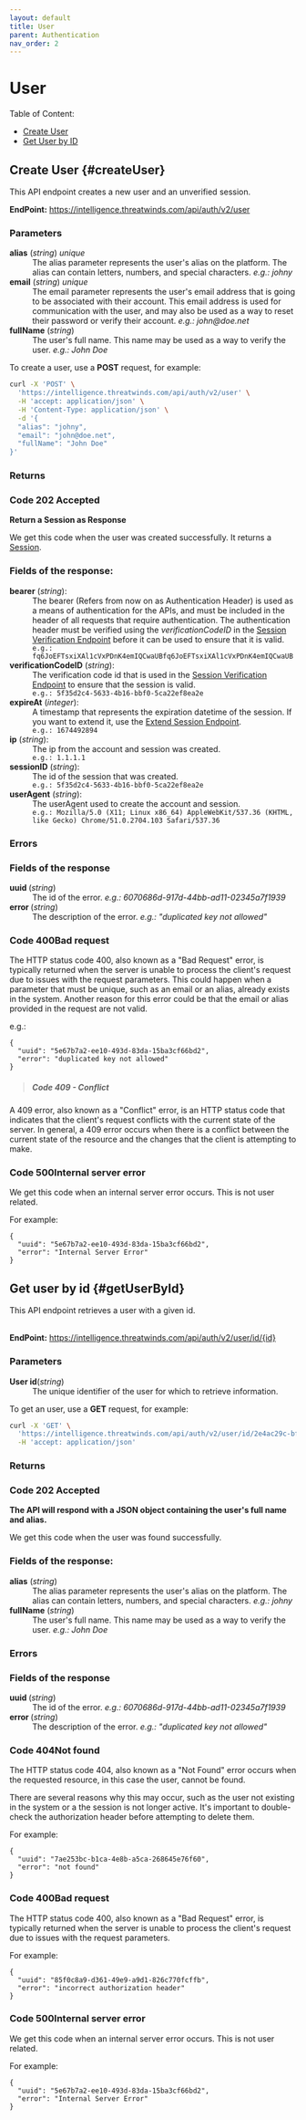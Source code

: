 ```yaml
---
layout: default
title: User
parent: Authentication
nav_order: 2
---
```


# User

<nav>
Table of Content:
  <ul>
    <li><a href="#createUser">Create User</a></li>
    <li><a href="#getUserById">Get User by ID</a></li>
    </ul>
</nav>

## Create User {#createUser}
This API endpoint creates a new user and an unverified session.

**EndPoint:** https://intelligence.threatwinds.com/api/auth/v2/user

### Parameters

<tl>
  <tr>
    <td><b>alias</b> (<i>string</i>) <i>unique</i></td>
    <dd>The alias parameter represents the user's alias on the platform. The alias can contain letters, numbers, and special characters. <i>e.g.: johny</i></dd>
  </tr>
  <tr>
    <td><b>email</b> (<i>string</i>) <i>unique</i></td>
    <dd>The email parameter represents the user's email address that is going to be associated with their account. This email address is used for communication with the user, and may also be used as a way to reset their password or verify their account. <i>e.g.: john@doe.net</i></dd>
  </tr>
  <tr>
    <td><b>fullName</b> (<i>string</i>)</td>
    <dd>The user's full name. This name may be used as a way to verify the user. <i>e.g.: John Doe</i></dd>
  </tr>
</tl>


To create a user, use a <b class="label label-green">POST</b> request, for example:

```bash
curl -X 'POST' \
  'https://intelligence.threatwinds.com/api/auth/v2/user' \
  -H 'accept: application/json' \
  -H 'Content-Type: application/json' \
  -d '{
  "alias": "johny",
  "email": "john@doe.net",
  "fullName": "John Doe"
}'
```

### Returns

<h3> <b class="label label-green">Code 202</b> Accepted</h3>

**Return a Session as Response**

We get this code when the user was created successfully. It returns a <a href="./SESSION">Session</a>.

### Fields of the response:

<dl>
  <dt><b>bearer</b> (<i>string</i>):</dt>
  <dd>The bearer (Refers from now on as Authentication Header) is used as a means of authentication for the APIs, and must be included in the header of all requests that require authentication. The authentication header must be verified using the <i>verificationCodeID</i> in the <a href="./SESSION#verifySession">Session Verification Endpoint</a> before it can be used to ensure that it is valid. <br>
      <code>e.g.: fq6JoEFTsxiXAl1cVxPDnK4emIQCwaUBfq6JoEFTsxiXAl1cVxPDnK4emIQCwaUB</code>
  </dd>
  
  <dt><b>verificationCodeID</b> (<i>string</i>):</dt>
  <dd>The verification code id that is used in the <a href="./SESSION#verifySession">Session Verification Endpoint</a> to ensure that the session is valid. <br>
      <code>e.g.: 5f35d2c4-5633-4b16-bbf0-5ca22ef8ea2e</code>
  </dd>
  
  <dt><b>expireAt</b> (<i>integer</i>):</dt>
  <dd>A timestamp that represents the expiration datetime of the session. If you want to extend it, use the <a href="./SESSION#extendSession">Extend Session Endpoint</a>. <br>
      <code>e.g.: 1674492894</code>
  </dd>
  
  <dt><b>ip</b> (<i>string</i>):</dt>
  <dd>The ip from the account and session was created. <br>
      <code>e.g.: 1.1.1.1</code>
  </dd>
  
  <dt><b>sessionID</b> (<i>string</i>):</dt>
  <dd>The id of the session that was created. <br>
      <code>e.g.: 5f35d2c4-5633-4b16-bbf0-5ca22ef8ea2e</code>
  </dd>
  
  <dt><b>userAgent</b> (<i>string</i>):</dt>
  <dd>The userAgent used to create the account and session. <br>
      <code>e.g.: Mozilla/5.0 (X11; Linux x86_64) AppleWebKit/537.36 (KHTML, like Gecko) Chrome/51.0.2704.103 Safari/537.36</code>
  </dd>
</dl>



### Errors

### Fields of the response

<dl>
  <dt><b> uuid </b> (<i>string</i>)</dt>
  <dd>
    The id of the error. <i>e.g.: 6070686d-917d-44bb-ad11-02345a7f1939</i>
  </dd>
  <dt><b> error </b> (<i>string</i>)</dt>
  <dd>
    The description of the error. <i>e.g.: "duplicated key not allowed"</i>
  </dd>
</dl>
<h3><b class="label label-red">Code 400</b>Bad request</h3>

The HTTP status code 400, also known as a "Bad Request" error, is typically returned when the server is unable to process the client's request due to issues with the request parameters. This could happen when a parameter that must be unique, such as an email or an alias, already exists in the system. Another reason for this error could be that the email or alias provided in the request are not valid.

e.g.:

```
{
  "uuid": "5e67b7a2-ee10-493d-83da-15ba3cf66bd2",
  "error": "duplicated key not allowed"
}
```

> <h5> Code 409 - Conflict</h5>
A 409 error, also known as a "Conflict" error, is an HTTP status code that indicates that the client's request conflicts with the current state of the server. In general, a 409 error occurs when there is a conflict between the current state of the resource and the changes that the client is attempting to make.

<h3><b class="label label-yellow">Code 500</b>Internal server error</h3>
We get this code when an internal server error occurs. This is not user related.

For example:

```
{
  "uuid": "5e67b7a2-ee10-493d-83da-15ba3cf66bd2",
  "error": "Internal Server Error"
}
```

## Get user by id {#getUserById}

This API endpoint retrieves a user with a given id.<br><br>

**EndPoint:** https://intelligence.threatwinds.com/api/auth/v2/user/id/{id}

### Parameters

<dl>
  <dt><b>User id</b>(<i>string</i>)</dt>
  <dd>
    The unique identifier of the user for which to retrieve information.
  </dd>
</dl>
  
To get an user, use a <b class="label label-blue">GET</b> request, for example:

```bash
curl -X 'GET' \
  'https://intelligence.threatwinds.com/api/auth/v2/user/id/2e4ac29c-bf32-47b0-de0d-67ec870b1277' \
  -H 'accept: application/json'
```

### Returns

<h3> <b class="label label-green">Code 202</b> Accepted</h3>

**The API will respond with a JSON object containing the user's full name and alias.**

We get this code when the user was found successfully.

### Fields of the response:


<tl>
  <tr>
    <td><b>alias</b> (<i>string</i>)</td>
    <dd>The alias parameter represents the user's alias on the platform. The alias can contain letters, numbers, and special characters. <i>e.g.: johny</i></dd>
  </tr>
  <tr>
    <td><b>fullName</b> (<i>string</i>)</td>
    <dd>The user's full name. This name may be used as a way to verify the user. <i>e.g.: John Doe</i></dd>
  </tr>
</tl>

### Errors

### Fields of the response

<dl>
  <dt><b> uuid </b> (<i>string</i>)</dt>
  <dd>
    The id of the error. <i>e.g.: 6070686d-917d-44bb-ad11-02345a7f1939</i>
  </dd>
  <dt><b> error </b> (<i>string</i>)</dt>
  <dd>
    The description of the error. <i>e.g.: "duplicated key not allowed"</i>
  </dd>
</dl>
<h3><b class="label label-red">Code 404</b>Not found</h3>

The HTTP status code 404, also known as a "Not Found" error occurs when the requested resource, in this case the user, cannot be found.

There are several reasons why this may occur, such as the user not existing in the system or a the session is not longer active. It's important to double-check the authorization header before attempting to delete them.

For example:

```
{
  "uuid": "7ae253bc-b1ca-4e8b-a5ca-268645e76f60",
  "error": "not found"
}
```

<h3><b class="label label-red">Code 400</b>Bad request</h3>

The HTTP status code 400, also known as a "Bad Request" error, is typically returned when the server is unable to process the client's request due to issues with the request parameters.

For example:

```
{
  "uuid": "85f0c8a9-d361-49e9-a9d1-826c770fcffb",
  "error": "incorrect authorization header"
}
```

<h3><b class="label label-yellow">Code 500</b>Internal server error</h3>
We get this code when an internal server error occurs. This is not user related.

For example:

```
{
  "uuid": "5e67b7a2-ee10-493d-83da-15ba3cf66bd2",
  "error": "Internal Server Error"
}
```
